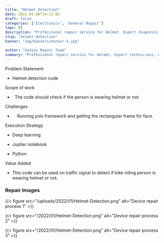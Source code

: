 ```yaml
---
title: "Helmet Detection"
date: 2022-01-06T14:11:02
draft: false
categories: ['Electronics', 'General Repair']
tags: []
description: "Professional repair service for Helmet. Expert diagnosis and quality repairs in Bangalore."
slug: "helmet-detection"
banner: "img/banners/banner-4.jpg"

author: "Gadjoy Repair Team"
summary: "Professional repair service for Helmet. Expert technicians, quality parts, warranty included."
---
```


Problem Statement 

- Helmet detection code

Scope of work

- &nbsp; The code should check if the person is wearing helmet or not.

Challenges

- &nbsp;&nbsp;&nbsp; Running yolo framework and getting the rectangular frame for face.

Execution Strategy 

- Deep learning 

- Jupiter notebook 

- Python

Value Added 

- This code can be used on traffic signal to detect if bike riding person is wearing helmet or not.

### Repair Images

{{< figure src="/uploads/2022/01/Helmet-Detection.png" alt="Device repair process 1" >}}

{{< figure src="/2022/01/Helmet-Detection.png" alt="Device repair process 2" >}}

{{< figure src="/2022/01/Helmet-Detection.png" alt="Device repair process 3" >}}


